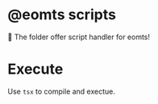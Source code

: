 # @eomts scripts

🚀 The folder offer script handler for eomts!

# Execute

Use `tsx` to compile and exectue.
